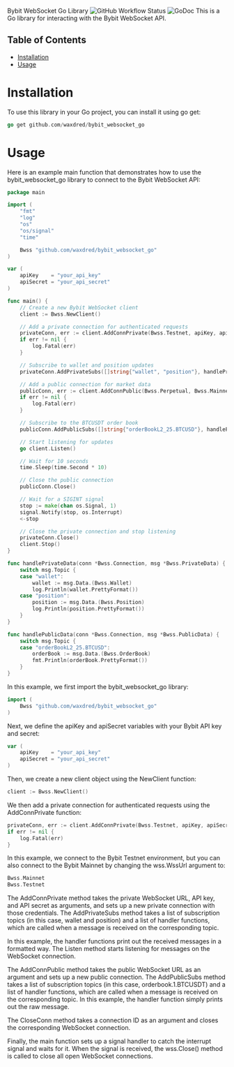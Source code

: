Bybit WebSocket Go Library
![GitHub Workflow Status](https://github.com/waxdred/bybit_websocket_go/actions/workflows/go.yml/badge.svg)
![GoDoc](https://godoc.org/github.com/golang/gddo?status.svg)
This is a Go library for interacting with the Bybit WebSocket API.

## Table of Contents
- [Installation](#Installation)
- [Usage](#Usage)

# Installation
To use this library in your Go project, you can install it using go get:

```go
go get github.com/waxdred/bybit_websocket_go
```
# Usage
Here is an example main function that demonstrates how to use the bybit_websocket_go library to connect to the Bybit WebSocket API:

```go
package main

import (
	"fmt"
	"log"
	"os"
	"os/signal"
	"time"

	Bwss "github.com/waxdred/bybit_websocket_go"
)

var (
	apiKey    = "your_api_key"
	apiSecret = "your_api_secret"
)

func main() {
	// Create a new Bybit WebSocket client
	client := Bwss.NewClient()

	// Add a private connection for authenticated requests
	privateConn, err := client.AddConnPrivate(Bwss.Testnet, apiKey, apiSecret)
	if err != nil {
		log.Fatal(err)
	}

	// Subscribe to wallet and position updates
	privateConn.AddPrivateSubs([]string{"wallet", "position"}, handlePrivateData)

	// Add a public connection for market data
	publicConn, err := client.AddConnPublic(Bwss.Perpetual, Bwss.Mainnet)
	if err != nil {
		log.Fatal(err)
	}

	// Subscribe to the BTCUSDT order book
	publicConn.AddPublicSubs([]string{"orderBookL2_25.BTCUSD"}, handlePublicData)

	// Start listening for updates
	go client.Listen()

	// Wait for 10 seconds
	time.Sleep(time.Second * 10)

	// Close the public connection
	publicConn.Close()

	// Wait for a SIGINT signal
	stop := make(chan os.Signal, 1)
	signal.Notify(stop, os.Interrupt)
	<-stop

	// Close the private connection and stop listening
	privateConn.Close()
	client.Stop()
}

func handlePrivateData(conn *Bwss.Connection, msg *Bwss.PrivateData) {
	switch msg.Topic {
	case "wallet":
		wallet := msg.Data.(Bwss.Wallet)
		log.Println(wallet.PrettyFormat())
	case "position":
		position := msg.Data.(Bwss.Position)
		log.Println(position.PrettyFormat())
	}
}

func handlePublicData(conn *Bwss.Connection, msg *Bwss.PublicData) {
	switch msg.Topic {
	case "orderBookL2_25.BTCUSD":
		orderBook := msg.Data.(Bwss.OrderBook)
		fmt.Println(orderBook.PrettyFormat())
	}
}
```
In this example, we first import the bybit_websocket_go library:

```go
import (
    Bwss "github.com/waxdred/bybit_websocket_go"
)
```
Next, we define the apiKey and apiSecret variables with your Bybit API key and secret:

```go
var (
    apiKey    = "your_api_key"
    apiSecret = "your_api_secret"
)
```
Then, we create a new client object using the NewClient function:

```go
client := Bwss.NewClient()
```
We then add a private connection for authenticated requests using the AddConnPrivate function:

```go
privateConn, err := client.AddConnPrivate(Bwss.Testnet, apiKey, apiSecret)
if err != nil {
    log.Fatal(err)
}
```
In this example, we connect to the Bybit Testnet environment, but you can also connect to the Bybit Mainnet by changing the wss.WssUrl argument to: 
```go
Bwss.Mainnet
Bwss.Testnet
```

The AddConnPrivate method takes the private WebSocket URL, API key, and API secret as arguments, and sets up a new private connection with those credentials. The AddPrivateSubs method takes a list of subscription topics (in this case, wallet and position) and a list of handler functions, which are called when a message is received on the corresponding topic.

In this example, the handler functions print out the received messages in a formatted way. The Listen method starts listening for messages on the WebSocket connection.

The AddConnPublic method takes the public WebSocket URL as an argument and sets up a new public connection. The AddPublicSubs method takes a list of subscription topics (in this case, orderbook.1.BTCUSDT) and a list of handler functions, which are called when a message is received on the corresponding topic. In this example, the handler function simply prints out the raw message.

The CloseConn method takes a connection ID as an argument and closes the corresponding WebSocket connection.

Finally, the main function sets up a signal handler to catch the interrupt signal and waits for it. When the signal is received, the wss.Close() method is called to close all open WebSocket connections.
